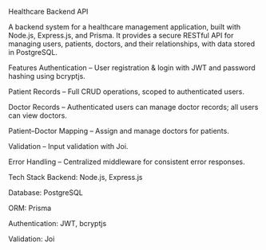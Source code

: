 Healthcare Backend API

A backend system for a healthcare management application, built with Node.js, Express.js, and Prisma.
It provides a secure RESTful API for managing users, patients, doctors, and their relationships, with data stored in PostgreSQL.

Features
Authentication – User registration & login with JWT and password hashing using bcryptjs.

Patient Records – Full CRUD operations, scoped to authenticated users.

Doctor Records – Authenticated users can manage doctor records; all users can view doctors.

Patient–Doctor Mapping – Assign and manage doctors for patients.

Validation – Input validation with Joi.

Error Handling – Centralized middleware for consistent error responses.

Tech Stack
Backend: Node.js, Express.js

Database: PostgreSQL

ORM: Prisma

Authentication: JWT, bcryptjs

Validation: Joi
